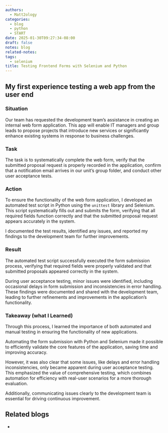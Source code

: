 ```yaml
---
authors:
  - Matt2ology
categories:
  - blog
  - python
  - START
date: 2025-01-30T09:27:34-08:00
draft: false
notes: blog
related-notes:
tags:
  - selenium
title: Testing Frontend Forms with Selenium and Python
---
```


## My first experience testing a web app from the user end

<!-- [Propose edits or changes on GitHub](link to GitHub repo of file) -->

### Situation

Our team has requested the development team’s assistance in creating an
internal web form application. This app will enable IT managers and group leads
to propose projects that introduce new services or significantly enhance
existing systems in response to business challenges.

### Task

The task is to systematically complete the web form, verify that the submitted
proposal request is properly recorded in the application, confirm that a
notification email arrives in our unit’s group folder, and conduct other
user acceptance tests.

### Action

To ensure the functionality of the web form application, I developed an
automated test script in Python using the `unittest` library and Selenium.
This script systematically fills out and submits the form, verifying that all
required fields function correctly and that the submitted proposal request
appears accurately in the system.

I documented the test results, identified any issues, and reported my findings
to the development team for further improvements.

### Result

The automated test script successfully executed the form submission process,
verifying that required fields were properly validated and that submitted
proposals appeared correctly in the system.

During user acceptance testing, minor issues were identified, including
occasional delays in form submission and inconsistencies in error handling.
These findings were documented and shared with the development team, leading to
further refinements and improvements in the application’s functionality.

### Takeaway (what I Learned)

Through this process, I learned the importance of both automated and manual
testing in ensuring the functionality of new applications.

Automating the form submission with Python and Selenium made it possible to
efficiently validate the core features of the application, saving time and
improving accuracy.

However, it was also clear that some issues, like delays and error handling
inconsistencies, only became apparent during user acceptance testing.
This emphasized the value of comprehensive testing, which combines automation
for efficiency with real-user scenarios for a more thorough evaluation.

Additionally, communicating issues clearly to the development team is essential
for driving continuous improvement.

## Related blogs

-
